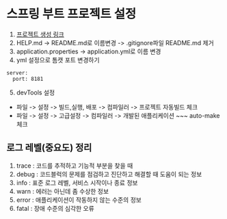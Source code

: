 # 스프링 부트 프로젝트 설정
1. [프로젝트 생성 링크](https://start.spring.io)
2. HELP.md -> README.md로 이름변경 -> .gitignore파일 README.md 제거
3. application.properties -> application.yml로 이름 변경
4. yml 설정으로 톰캣 포트 변경하기
```
server:
  port: 8181
```
5. devTools 설정
- 파일 -> 설정 -> 빌드,실행, 배포 -> 컴파일러 -> 프로젝트 자동빌드 체크
- 파일 -> 설정 -> 고급설정 -> 컴파일러 -> 개발된 애플리케이션 ~~~ auto-make 체크

## 로그 레벨(중요도) 정리
1. trace : 코드를 추적하고 기능적 부분을 찾을 때
2. debug : 코드블럭의 문제를 점검하고 진단하고 해결할 때 도움이 되는 정보
3. info : 표준 로그 레벨, 서비스 시작이나 종료 정보
4. warn : 에러는 아닌데 좀 수상한 정보
5. error : 애플리케이션이 작동하지 않는 수준의 정보
6. fatal : 장애 수준의 심각한 오류 